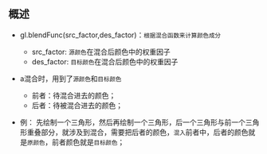 ## 概述

* gl.blendFunc(src_factor,des_factor)：`根据混合函数来计算颜色成分`
  - src_factor: `源颜色`在混合后颜色中的权重因子
  - des_factor: `目标颜色`在混合后颜色中的权重因子


* a混合时，用到了`源颜色`和`目标颜色`
  - 前者：待混合进去的颜色；
  - 后者：待被混合进去的颜色；

* 例： 先绘制一个三角形，然后再绘制一个三角形，后一个三角形与前一个三角形重叠部分，就涉及到混合，需要把后者的颜色，`混入`前者中，后者的颜色就是`原颜色`，前者颜色就是`目标颜色`；